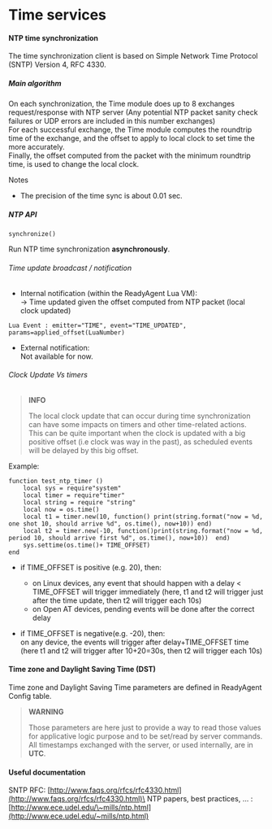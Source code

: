 Time services
=============

#### NTP time synchronization

The time synchronization client is based on Simple Network Time Protocol
(SNTP) Version 4, RFC 4330.

##### Main algorithm

On each synchronization, the Time module does up to 8 exchanges
request/response with NTP server (Any potential NTP packet sanity check
failures or UDP errors are included in this number exchanges)\
 For each successful exchange, the Time module computes the roundtrip
time of the exchange, and the offset to apply to local clock to set time
the more accurately.\
 Finally, the offset computed from the packet with the minimum roundtrip
time, is used to change the local clock.

Notes

- The precision of the time sync is about 0.01 sec.

##### NTP API

~~~~{.lua}
synchronize()
~~~~

Run NTP time synchronization **asynchronously**.

###### Time update broadcast / notification

-   Internal notification (within the ReadyAgent Lua VM):\
    -\> Time updated given the offset computed from NTP packet (local
    clock updated)

~~~~{.lua}
Lua Event : emitter="TIME", event="TIME_UPDATED", params=applied_offset(LuaNumber)
~~~~

- External notification:\
  Not available for now.

###### Clock Update Vs timers

> **INFO**
>
> The local clock update that can occur during time synchronization can
> have some impacts on timers and other time-related actions.\
> This can be quite important when the clock is updated with a big
> positive offset (i.e clock was way in the past), as scheduled events
> will be delayed by this big offset.

Example:

~~~~{.lua}
function test_ntp_timer ()
    local sys = require"system"
    local timer = require"timer"
    local string = require "string"
    local now = os.time()
    local t1 = timer.new(10, function() print(string.format("now = %d, one shot 10, should arrive %d", os.time(), now+10)) end)
    local t2 = timer.new(-10, function()print(string.format("now = %d, period 10, should arrive first %d", os.time(), now+10))  end)
    sys.settime(os.time()+ TIME_OFFSET)
end
~~~~

-   if TIME\_OFFSET is positive (e.g. 20), then:
    -   on Linux devices, any event that should happen with a delay <
        TIME\_OFFSET will trigger immediately (here, t1 and t2 will
        trigger just after the time update, then t2 will trigger each
        10s)
    -   on Open AT devices, pending events will be done after the
        correct delay

-   if TIME\_OFFSET is negative(e.g. -20), then:\
     on any device, the events will trigger after delay+TIME\_OFFSET
    time (here t1 and t2 will trigger after 10+20=30s, then t2 will
    trigger each 10s)

#### Time zone and Daylight Saving Time (DST)

Time zone and Daylight Saving Time parameters are defined in ReadyAgent
Config table.

> **WARNING**
>
> Those parameters are here just to provide a way to read those values for
> applicative logic purpose and to be set/read by server commands.\
> All timestamps exchanged with the server, or used internally, are in
> **UTC**.

#### Useful documentation

SNTP RFC:
[http://www.faqs.org/rfcs/rfc4330.html](http://www.faqs.org/rfcs/rfc4330.html)\
 NTP papers, best practices, ... :
[http://www.ece.udel.edu/\~mills/ntp.html](http://www.ece.udel.edu/~mills/ntp.html)


